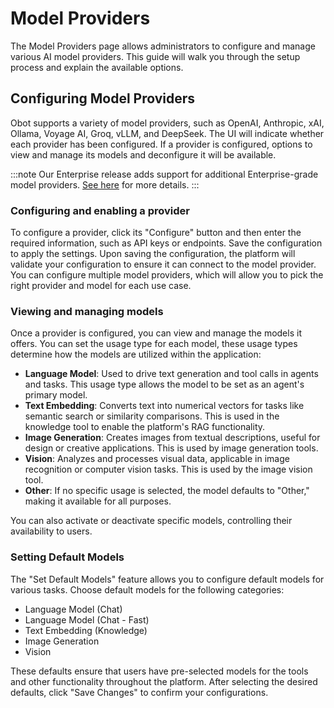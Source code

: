 # Model Providers

The Model Providers page allows administrators to configure and manage various AI model providers.  This guide will walk you through the setup process and explain the available options.

## Configuring Model Providers

Obot supports a variety of model providers, such as OpenAI, Anthropic, xAI, Ollama, Voyage AI, Groq, vLLM, and DeepSeek. The UI will indicate whether each provider has been configured. If a provider is configured, options to view and manage its models and deconfigure it will be available.

:::note
Our Enterprise release adds support for additional Enterprise-grade model providers. [See here](/enterprise) for more details.
:::

### Configuring and enabling a provider
To configure a provider, click its "Configure" button and then enter the required information, such as API keys or endpoints. Save the configuration to apply the settings. Upon saving the configuration, the platform will validate your configuration to ensure it can connect to the model provider. You can configure multiple model providers, which will allow you to pick the right provider and model for each use case.

### Viewing and managing models
Once a provider is configured, you can view and manage the models it offers. You can set the usage type for each model, these usage types determine how the models are utilized within the application:
* **Language Model**: Used to drive text generation and tool calls in agents and tasks. This usage type allows the model to be set as an agent's primary model.
* **Text Embedding**: Converts text into numerical vectors for tasks like semantic search or similarity comparisons. This is used in the knowledge tool to enable the platform's RAG functionality.
* **Image Generation**: Creates images from textual descriptions, useful for design or creative applications. This is used by image generation tools.
* **Vision**: Analyzes and processes visual data, applicable in image recognition or computer vision tasks. This is used by the image vision tool.
* **Other**: If no specific usage is selected, the model defaults to "Other," making it available for all purposes.

You can also activate or deactivate specific models, controlling their availability to users.

### Setting Default Models
The "Set Default Models" feature allows you to configure default models for various tasks. Choose default models for the following categories:
* Language Model (Chat)
* Language Model (Chat - Fast)
* Text Embedding (Knowledge)
* Image Generation
* Vision

These defaults ensure that users have pre-selected models for the tools and other functionality throughout the platform. After selecting the desired defaults, click "Save Changes" to confirm your configurations.
